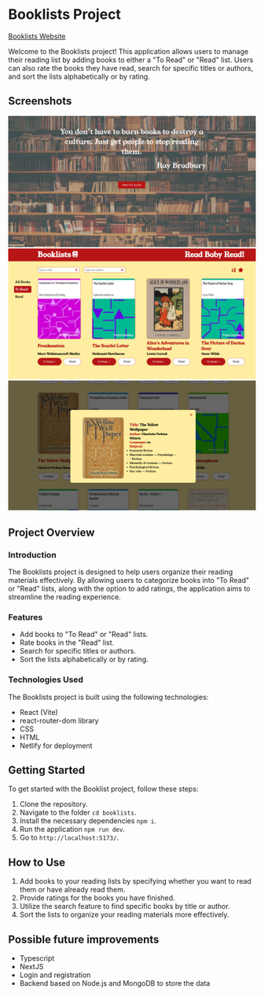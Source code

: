 # Booklists Project

[Booklists Website](https://sprightly-cannoli-5694da.netlify.app/)

Welcome to the Booklists project! This application allows users to manage their reading list by adding books to either a "To Read" or "Read" list. Users can also rate the books they have read, search for specific titles or authors, and sort the lists alphabetically or by rating.

## Screenshots

![Home page](src/assets/booklist-1.png)
![To Read list](src/assets/booklist-2.png)
![Modal window](src/assets/booklist-3.png)

## Project Overview

### Introduction

The Booklists project is designed to help users organize their reading materials effectively. By allowing users to categorize books into "To Read" or "Read" lists, along with the option to add ratings, the application aims to streamline the reading experience.

### Features

- Add books to "To Read" or "Read" lists.
- Rate books in the "Read" list.
- Search for specific titles or authors.
- Sort the lists alphabetically or by rating.

### Technologies Used

The Booklists project is built using the following technologies:

- React (Vite)
- react-router-dom library
- CSS
- HTML
- Netlify for deployment

## Getting Started

To get started with the Booklist project, follow these steps:

1. Clone the repository.
2. Navigate to the folder `cd booklists`.
3. Install the necessary dependencies `npm i`.
4. Run the application `npm run dev`.
5. Go to `http://localhost:5173/`.

## How to Use

1. Add books to your reading lists by specifying whether you want to read them or have already read them.
2. Provide ratings for the books you have finished.
3. Utilize the search feature to find specific books by title or author.
4. Sort the lists to organize your reading materials more effectively.

## Possible future improvements
- Typescript
- NextJS
- Login and registration
- Backend based on Node.js and MongoDB to store the data


